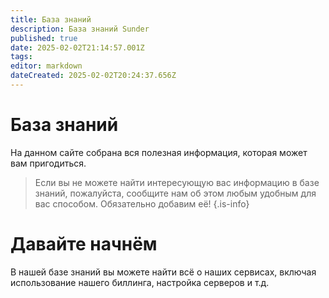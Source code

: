 ```yaml
---
title: База знаний
description: База знаний Sunder
published: true
date: 2025-02-02T21:14:57.001Z
tags: 
editor: markdown
dateCreated: 2025-02-02T20:24:37.656Z
---
```


# База знаний

На данном сайте собрана вся полезная информация, которая может вам пригодиться.

> Если вы не можете найти интересующую вас информацию в базе знаний, пожалуйста, сообщите нам об этом любым удобным для вас способом. Обязательно добавим её!
{.is-info}

# Давайте начнём

В нашей базе знаний вы можете найти всё о наших сервисах, включая использование нашего биллинга, настройка серверов и т.д.
